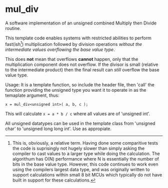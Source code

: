 # mul_div
A software implementation of an unsigned combined Multiply then Divide routine.

This template code enables systems with restricted abilities to perform fast(ish[^1]) multiplication followed by division operations *without the intermediate values overflowing the base value type*.

This does **not** mean that overflows **cannot** happen, only that the multiplication component does not overflow.  If the divisor is small (relative to the intermediate product) then the final result can *still* overflow the base value type.

Usage:  It is a template function, so include the header file, then 'call' the function providing the unsigned type you want it to operate in as the temaplate argument, thus:

```
x = mul_div<unsigned int>( a, b, c );
```
  
This will calculate `x = a * b / c` where all values are of 'unsigned int'.

All unsigned datatypes can be used in the template class from 'unsigned char' to 'unsigned long long int'.  Use as appropiate.

[^1]: This is, obviously, a relative term.  Having done some comparitive tests the code is suprisingly not hugely slower than simply asking the compiler to cast values to a larger type while doing the calculation.  The algorithum has O(N) performance where N is essentially the number of bits in the base value type. However, this code continues to work even using the compilers largest data type, and was originally written to support calculations within small 8 bit MCUs which typically do not have built in support for these calculations.
